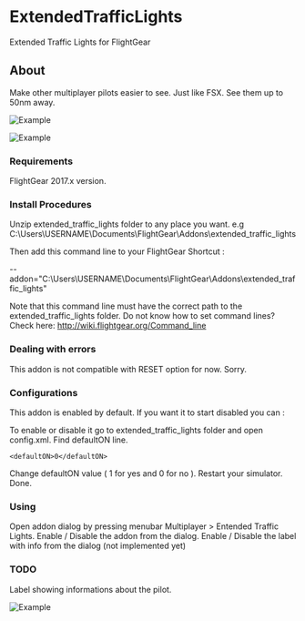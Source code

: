 # ExtendedTrafficLights
Extended Traffic Lights for FlightGear

## About
Make other multiplayer pilots easier to see. Just like FSX. See them up to 50nm away.

![Example](https://i.imgur.com/vxOi25X.jpg)

![Example](https://i.imgur.com/acbB1sI.jpg)

### Requirements

FlightGear 2017.x version.

### Install Procedures

Unzip extended_traffic_lights folder to any place you want. e.g C:\Users\USERNAME\Documents\FlightGear\Addons\extended_traffic_lights

Then add this command line to your FlightGear Shortcut :

--addon="C:\Users\USERNAME\Documents\FlightGear\Addons\extended_traffic_lights"

Note that this command line must have the correct path to the extended_traffic_lights folder.
Do not know how to set command lines? Check here: http://wiki.flightgear.org/Command_line

### Dealing with errors

This addon is not compatible with RESET option for now. Sorry.

### Configurations

This addon is enabled by default. If you want it to start disabled you can :

To enable or disable it go to extended_traffic_lights folder and open config.xml. Find defaultON line.

```<defaultON>0</defaultON>```

Change defaultON value ( 1 for yes and 0 for no ). Restart your simulator. Done.

### Using
Open addon dialog by pressing menubar Multiplayer > Entended Traffic Lights.
Enable / Disable the addon from the dialog.
Enable / Disable the label with info from the dialog (not implemented yet)

### TODO

Label showing informations about the pilot.

![Example](https://i.imgur.com/3ULqaaA.jpg)